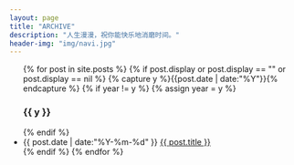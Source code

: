 ```yaml
---
layout: page
title: "ARCHIVE"
description: "人生漫漫，祝你能快乐地消磨时间。"
header-img: "img/navi.jpg"
---
```


<ul class="listing">
{% for post in site.posts %}
{% if post.display or post.display == "" or post.display == nil %}
  {% capture y %}{{post.date | date:"%Y"}}{% endcapture %}
  {% if year != y %}
    {% assign year = y %}
    <h3 class="listing-seperator">{{ y }}</h3>
  {% endif %}
  <li class="listing-item">
    <time datetime="{{ post.date | date:"%Y-%m-%d" }}">{{ post.date | date:"%Y-%m-%d" }}</time>
    <a href="{{ post.url }}" title="{{ post.title }}">{{ post.title }}</a>
  </li>
{% endif %}
{% endfor %}
</ul>
